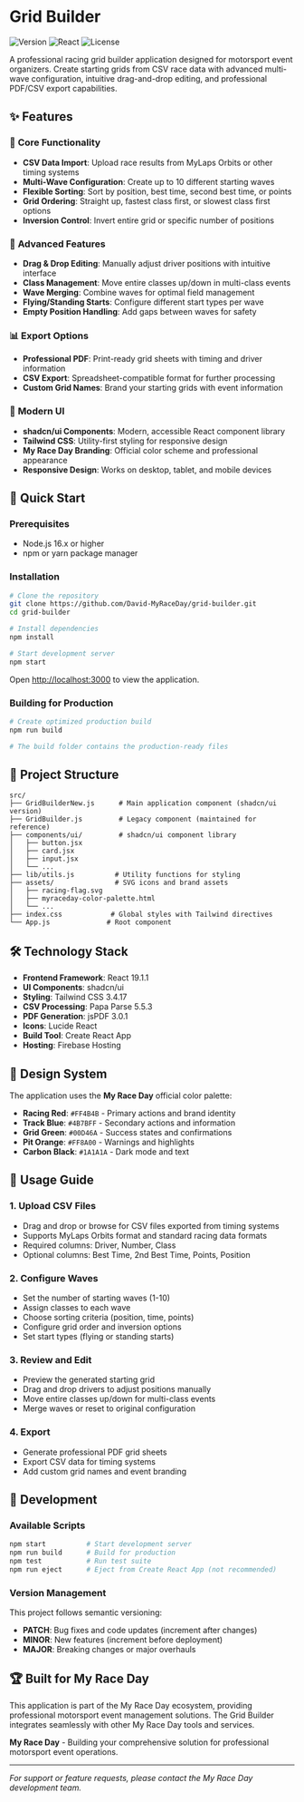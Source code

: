 # Grid Builder

![Version](https://img.shields.io/badge/version-0.2.4-blue.svg)
![React](https://img.shields.io/badge/react-19.1.1-blue.svg)
![License](https://img.shields.io/badge/license-Private-red.svg)

A professional racing grid builder application designed for motorsport event organizers. Create starting grids from CSV race data with advanced multi-wave configuration, intuitive drag-and-drop editing, and professional PDF/CSV export capabilities.

## ✨ Features

### 🏁 **Core Functionality**
- **CSV Data Import**: Upload race results from MyLaps Orbits or other timing systems
- **Multi-Wave Configuration**: Create up to 10 different starting waves
- **Flexible Sorting**: Sort by position, best time, second best time, or points
- **Grid Ordering**: Straight up, fastest class first, or slowest class first options
- **Inversion Control**: Invert entire grid or specific number of positions

### 🎯 **Advanced Features**
- **Drag & Drop Editing**: Manually adjust driver positions with intuitive interface
- **Class Management**: Move entire classes up/down in multi-class events
- **Wave Merging**: Combine waves for optimal field management
- **Flying/Standing Starts**: Configure different start types per wave
- **Empty Position Handling**: Add gaps between waves for safety

### 📊 **Export Options**
- **Professional PDF**: Print-ready grid sheets with timing and driver information
- **CSV Export**: Spreadsheet-compatible format for further processing
- **Custom Grid Names**: Brand your starting grids with event information

### 🎨 **Modern UI**
- **shadcn/ui Components**: Modern, accessible React component library
- **Tailwind CSS**: Utility-first styling for responsive design
- **My Race Day Branding**: Official color scheme and professional appearance
- **Responsive Design**: Works on desktop, tablet, and mobile devices

## 🚀 Quick Start

### Prerequisites
- Node.js 16.x or higher
- npm or yarn package manager

### Installation

```bash
# Clone the repository
git clone https://github.com/David-MyRaceDay/grid-builder.git
cd grid-builder

# Install dependencies
npm install

# Start development server
npm start
```

Open [http://localhost:3000](http://localhost:3000) to view the application.

### Building for Production

```bash
# Create optimized production build
npm run build

# The build folder contains the production-ready files
```

## 📁 Project Structure

```
src/
├── GridBuilderNew.js      # Main application component (shadcn/ui version)
├── GridBuilder.js         # Legacy component (maintained for reference)
├── components/ui/         # shadcn/ui component library
│   ├── button.jsx
│   ├── card.jsx
│   ├── input.jsx
│   └── ...
├── lib/utils.js          # Utility functions for styling
├── assets/               # SVG icons and brand assets
│   ├── racing-flag.svg
│   ├── myraceday-color-palette.html
│   └── ...
├── index.css            # Global styles with Tailwind directives
└── App.js              # Root component
```

## 🛠️ Technology Stack

- **Frontend Framework**: React 19.1.1
- **UI Components**: shadcn/ui
- **Styling**: Tailwind CSS 3.4.17
- **CSV Processing**: Papa Parse 5.5.3
- **PDF Generation**: jsPDF 3.0.1
- **Icons**: Lucide React
- **Build Tool**: Create React App
- **Hosting**: Firebase Hosting

## 🎨 Design System

The application uses the **My Race Day** official color palette:

- **Racing Red**: `#FF4B4B` - Primary actions and brand identity
- **Track Blue**: `#4B7BFF` - Secondary actions and information
- **Grid Green**: `#00D46A` - Success states and confirmations
- **Pit Orange**: `#FF8A00` - Warnings and highlights
- **Carbon Black**: `#1A1A1A` - Dark mode and text

## 📖 Usage Guide

### 1. Upload CSV Files
- Drag and drop or browse for CSV files exported from timing systems
- Supports MyLaps Orbits format and standard racing data formats
- Required columns: Driver, Number, Class
- Optional columns: Best Time, 2nd Best Time, Points, Position

### 2. Configure Waves
- Set the number of starting waves (1-10)
- Assign classes to each wave
- Choose sorting criteria (position, time, points)
- Configure grid order and inversion options
- Set start types (flying or standing starts)

### 3. Review and Edit
- Preview the generated starting grid
- Drag and drop drivers to adjust positions manually
- Move entire classes up/down for multi-class events
- Merge waves or reset to original configuration

### 4. Export
- Generate professional PDF grid sheets
- Export CSV data for timing systems
- Add custom grid names and event branding

## 🔧 Development

### Available Scripts

```bash
npm start          # Start development server
npm run build      # Build for production
npm test           # Run test suite
npm run eject      # Eject from Create React App (not recommended)
```

### Version Management

This project follows semantic versioning:
- **PATCH**: Bug fixes and code updates (increment after changes)
- **MINOR**: New features (increment before deployment)  
- **MAJOR**: Breaking changes or major overhauls

## 🏆 Built for My Race Day

This application is part of the My Race Day ecosystem, providing professional motorsport event management solutions. The Grid Builder integrates seamlessly with other My Race Day tools and services.

**My Race Day** - Building your comprehensive solution for professional motorsport event operations.

---

*For support or feature requests, please contact the My Race Day development team.*
